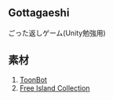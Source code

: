 ## Gottagaeshi
ごった返しゲーム(Unity勉強用)

## 素材
1. [ToonBot]()
2. [Free Island Collection](https://assetstore.unity.com/packages/3d/environments/landscapes/free-island-collection-104753)
